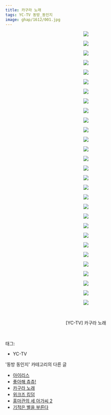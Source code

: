 ```yaml
---
title: 카구라 노래
tags: YC-TV 동방_동인지
image: ghap/1612/001.jpg
---
```

<div class="article">
<p style="text-align: center; clear: none; float: none;"><img src="{{ site.nasurl }}/ghap/1612/001.jpg"/></p>
<p style="text-align: center; clear: none; float: none;"><img src="{{ site.nasurl }}/ghap/1612/002.jpg"/></p>
<p style="text-align: center; clear: none; float: none;"><img src="{{ site.nasurl }}/ghap/1612/003.jpg"/></p>
<p style="text-align: center; clear: none; float: none;"><img src="{{ site.nasurl }}/ghap/1612/004.jpg"/></p>
<p style="text-align: center; clear: none; float: none;"><img src="{{ site.nasurl }}/ghap/1612/005.jpg"/></p>
<p style="text-align: center; clear: none; float: none;"><img src="{{ site.nasurl }}/ghap/1612/006.jpg"/></p>
<p style="text-align: center; clear: none; float: none;"><img src="{{ site.nasurl }}/ghap/1612/007.jpg"/></p>
<p style="text-align: center; clear: none; float: none;"><img src="{{ site.nasurl }}/ghap/1612/008.jpg"/></p>
<p style="text-align: center; clear: none; float: none;"><img src="{{ site.nasurl }}/ghap/1612/009.jpg"/></p>
<p style="text-align: center; clear: none; float: none;"><img src="{{ site.nasurl }}/ghap/1612/010.jpg"/></p>
<p style="text-align: center; clear: none; float: none;"><img src="{{ site.nasurl }}/ghap/1612/011.jpg"/></p>
<p style="text-align: center; clear: none; float: none;"><img src="{{ site.nasurl }}/ghap/1612/012.jpg"/></p>
<p style="text-align: center; clear: none; float: none;"><img src="{{ site.nasurl }}/ghap/1612/013.jpg"/></p>
<p style="text-align: center; clear: none; float: none;"><img src="{{ site.nasurl }}/ghap/1612/014.jpg"/></p>
<p style="text-align: center; clear: none; float: none;"><img src="{{ site.nasurl }}/ghap/1612/015.jpg"/></p>
<p style="text-align: center; clear: none; float: none;"><img src="{{ site.nasurl }}/ghap/1612/016.jpg"/></p>
<p style="text-align: center; clear: none; float: none;"><img src="{{ site.nasurl }}/ghap/1612/017.jpg"/></p>
<p style="text-align: center; clear: none; float: none;"><img src="{{ site.nasurl }}/ghap/1612/018.jpg"/></p>
<p style="text-align: center; clear: none; float: none;"><img src="{{ site.nasurl }}/ghap/1612/019.jpg"/></p>
<p style="text-align: center; clear: none; float: none;"><img src="{{ site.nasurl }}/ghap/1612/020.jpg"/></p>
<p style="text-align: center; clear: none; float: none;"><img src="{{ site.nasurl }}/ghap/1612/021.jpg"/></p>
<p style="text-align: center; clear: none; float: none;"><img src="{{ site.nasurl }}/ghap/1612/022.jpg"/></p>
<p style="text-align: center; clear: none; float: none;"><img src="{{ site.nasurl }}/ghap/1612/023.jpg"/></p>
<p style="text-align: center; clear: none; float: none;"><img src="{{ site.nasurl }}/ghap/1612/024.jpg"/></p>
<p style="text-align: center; clear: none; float: none;"><img src="{{ site.nasurl }}/ghap/1612/025.jpg"/></p>
<p style="text-align: center; clear: none; float: none;"><img src="{{ site.nasurl }}/ghap/1612/026.jpg"/></p>
<p style="text-align: center; clear: none; float: none;"><img src="{{ site.nasurl }}/ghap/1612/027.jpg"/></p>
<p style="text-align: center; clear: none; float: none;"><img src="{{ site.nasurl }}/ghap/1612/028.jpg"/></p>
<p style="text-align: center; clear: none; float: none;"><img src="{{ site.nasurl }}/ghap/1612/029.jpg"/></p>
<p style="text-align: center; clear: none; float: none;"><br/></p>
<p style="text-align: center; clear: none; float: none;">[YC-TV] 카구라 노래</p>
<p><br/></p>
</div><div class="tagTrail">
<p>태그: </p>
<ul>
<li>YC-TV</li>
</ul>
</div><div class="another">
<p>'동방 동인지' 카테고리의 다른 글</p>
<ul>
<li><a href="/2016-08-16-ghap_1614">아이리스</a></li>
<li><a href="/2016-08-16-ghap_1613">좋아해 츄츄!</a></li>
<li><a href="/2016-08-16-ghap_1612">카구라 노래</a></li>
<li><a href="/2016-08-16-ghap_1611">위크즈 킹덤</a></li>
<li><a href="/2016-08-16-ghap_1610">홍마관의 세 아가씨 2</a></li>
<li><a href="/2016-08-16-ghap_1609">기적은 별을 부른다</a></li>
</ul>
</div><div class="cb_module cb_fluid">
<div class="cb_wrt cb_profile">
</div><!-- commentList close -->
</div>